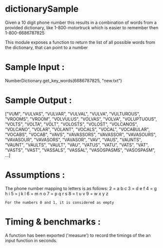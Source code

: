 # dictionarySample
Given a 10 digit phone number this results in a combination of words from a provided dictionary,  like 1-800-motortruck which is easier to remember then 1-800-6686787825

This module exposes a function to return the list of all possible words from the dictionary, that can point to a number

Sample Input :
================
  NumberDictionary.get_key_words(6686787825, "new.txt")
 
Sample Output : 
================
  ["VUM", "VULVAS", "VULVAR", "VULVAL", "VULVA", "VULTUROUS", "VROOMS", "VROOM", "VOLVULUS", "VOLVAS", "VOLVA", "VOLUPTUOUS", "VOLTS", "VOLTA", "VOLT", "VOLOSTS", "VOLOST", "VOLCANOS", "VOLCANO", "VOLAR", "VOLANT", "VOCALS", "VOCAL", "VOCABULAR", "VOCABS", "VOCAB", "VAVS", "VAVASSORS", "VAVASSOR", "VAVASOURS", "VAVASOUR", "VAVASORS", "VAVASOR", "VAV", "VAUS", "VAUNTS", "VAUNT", "VAULTS", "VAULT", "VAU", "VATUS", "VATU", "VATS", "VAT", "VASTS", "VAST", "VASSALS", "VASSAL", "VASOSPASMS", "VASOSPASM", ...]

Assumptions : 
==============

  The phone number mapping to letters is as follows:
    2 = a b c
    3 = d e f
    4 = g h i
    5 = j k l
    6 = m n o
    7 = p q r s
    8 = t u v
    9 = w x y z
    
    For the numbers 0 and 1, it is considered as empty
    
    
Timing & benchmarks : 
===================

  A function has been exported ('measure') to record the timings of the an input function in seconds.
